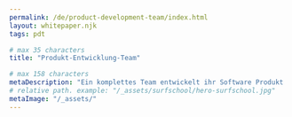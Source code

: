 ```yaml
---
permalink: /de/product-development-team/index.html
layout: whitepaper.njk
tags: pdt

# max 35 characters
title: "Produkt-Entwicklung-Team"

# max 158 characters
metaDescription: "Ein komplettes Team entwickelt ihr Software Produkt | Digitalisierung | Skalierung | Refactoring | PDT"
# relative path. example: "/_assets/surfschool/hero-surfschool.jpg"
metaImage: "/_assets/"
---
```


